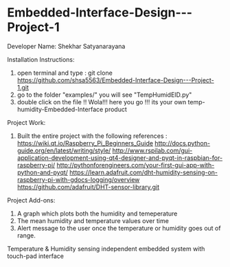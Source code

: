 # Embedded-Interface-Design---Project-1
Developer Name: Shekhar Satyanarayana

Installation Instructions: 
1. open terminal and type :  git clone https://github.com/shsa5563/Embedded-Interface-Design---Project-1.git
2. go to the folder "examples/" you will see "TempHumidEID.py"
3. double click on the file !! Wola!!! here you go !!! its your own temp-humidity-Embedded-Interface product 

Project Work:
1. Built the entire project with the following references : 
 https://wiki.qt.io/Raspberry_Pi_Beginners_Guide
 http://docs.python-guide.org/en/latest/writing/style/
 http://www.rspilab.com/gui-application-development-using-qt4-designer-and-pyqt-in-raspbian-for-raspberry-pi/
 http://pythonforengineers.com/your-first-gui-app-with-python-and-pyqt/
 https://learn.adafruit.com/dht-humidity-sensing-on-raspberry-pi-with-gdocs-logging/overview
 https://github.com/adafruit/DHT-sensor-library.git
 
Project Add-ons:
1. A graph which plots both the humidity and temeperature
2. The mean humidity and temperature values over time 
3. Alert message to the user once the temperature or humidity goes out of range.

Temperature &amp; Humidity sensing independent embedded system with touch-pad interface
